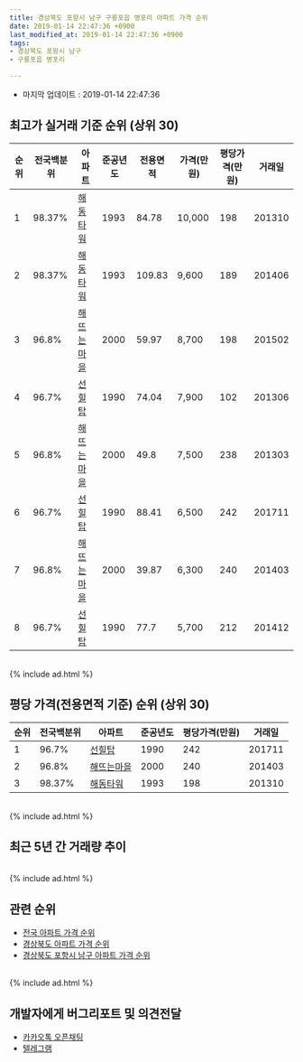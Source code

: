 ```yaml
---
title: 경상북도 포항시 남구 구룡포읍 병포리 아파트 가격 순위
date: 2019-01-14 22:47:36 +0900
last_modified_at: 2019-01-14 22:47:36 +0900
tags:
- 경상북도 포항시 남구
- 구룡포읍 병포리

---
```


* 마지막 업데이트 : 2019-01-14 22:47:36

## 최고가 실거래 기준 순위 (상위 30)


|순위|전국백분위|아파트|준공년도|전용면적|가격(만원)|평당가격(만원)|거래일|
|---|---|---|---|---|---|---|---|
|1|98.37%|[해동타워](https://search.naver.com/search.naver?query=%EA%B2%BD%EC%83%81%EB%B6%81%EB%8F%84+%ED%8F%AC%ED%95%AD%EC%8B%9C+%EB%82%A8%EA%B5%AC+%EA%B5%AC%EB%A3%A1%ED%8F%AC%EC%9D%8D+%EB%B3%91%ED%8F%AC%EB%A6%AC+%ED%95%B4%EB%8F%99%ED%83%80%EC%9B%8C)|1993|84.78|10,000|198|201310|
|2|98.37%|[해동타워](https://search.naver.com/search.naver?query=%EA%B2%BD%EC%83%81%EB%B6%81%EB%8F%84+%ED%8F%AC%ED%95%AD%EC%8B%9C+%EB%82%A8%EA%B5%AC+%EA%B5%AC%EB%A3%A1%ED%8F%AC%EC%9D%8D+%EB%B3%91%ED%8F%AC%EB%A6%AC+%ED%95%B4%EB%8F%99%ED%83%80%EC%9B%8C)|1993|109.83|9,600|189|201406|
|3|96.8%|[해뜨는마을](https://search.naver.com/search.naver?query=%EA%B2%BD%EC%83%81%EB%B6%81%EB%8F%84+%ED%8F%AC%ED%95%AD%EC%8B%9C+%EB%82%A8%EA%B5%AC+%EA%B5%AC%EB%A3%A1%ED%8F%AC%EC%9D%8D+%EB%B3%91%ED%8F%AC%EB%A6%AC+%ED%95%B4%EB%9C%A8%EB%8A%94%EB%A7%88%EC%9D%84)|2000|59.97|8,700|198|201502|
|4|96.7%|[선힐탑](https://search.naver.com/search.naver?query=%EA%B2%BD%EC%83%81%EB%B6%81%EB%8F%84+%ED%8F%AC%ED%95%AD%EC%8B%9C+%EB%82%A8%EA%B5%AC+%EA%B5%AC%EB%A3%A1%ED%8F%AC%EC%9D%8D+%EB%B3%91%ED%8F%AC%EB%A6%AC+%EC%84%A0%ED%9E%90%ED%83%91)|1990|74.04|7,900|102|201306|
|5|96.8%|[해뜨는마을](https://search.naver.com/search.naver?query=%EA%B2%BD%EC%83%81%EB%B6%81%EB%8F%84+%ED%8F%AC%ED%95%AD%EC%8B%9C+%EB%82%A8%EA%B5%AC+%EA%B5%AC%EB%A3%A1%ED%8F%AC%EC%9D%8D+%EB%B3%91%ED%8F%AC%EB%A6%AC+%ED%95%B4%EB%9C%A8%EB%8A%94%EB%A7%88%EC%9D%84)|2000|49.8|7,500|238|201303|
|6|96.7%|[선힐탑](https://search.naver.com/search.naver?query=%EA%B2%BD%EC%83%81%EB%B6%81%EB%8F%84+%ED%8F%AC%ED%95%AD%EC%8B%9C+%EB%82%A8%EA%B5%AC+%EA%B5%AC%EB%A3%A1%ED%8F%AC%EC%9D%8D+%EB%B3%91%ED%8F%AC%EB%A6%AC+%EC%84%A0%ED%9E%90%ED%83%91)|1990|88.41|6,500|242|201711|
|7|96.8%|[해뜨는마을](https://search.naver.com/search.naver?query=%EA%B2%BD%EC%83%81%EB%B6%81%EB%8F%84+%ED%8F%AC%ED%95%AD%EC%8B%9C+%EB%82%A8%EA%B5%AC+%EA%B5%AC%EB%A3%A1%ED%8F%AC%EC%9D%8D+%EB%B3%91%ED%8F%AC%EB%A6%AC+%ED%95%B4%EB%9C%A8%EB%8A%94%EB%A7%88%EC%9D%84)|2000|39.87|6,300|240|201403|
|8|96.7%|[선힐탑](https://search.naver.com/search.naver?query=%EA%B2%BD%EC%83%81%EB%B6%81%EB%8F%84+%ED%8F%AC%ED%95%AD%EC%8B%9C+%EB%82%A8%EA%B5%AC+%EA%B5%AC%EB%A3%A1%ED%8F%AC%EC%9D%8D+%EB%B3%91%ED%8F%AC%EB%A6%AC+%EC%84%A0%ED%9E%90%ED%83%91)|1990|77.7|5,700|212|201412|


<br>
{% include ad.html %}
<br>

## 평당 가격(전용면적 기준) 순위 (상위 30)


|순위|전국백분위|아파트|준공년도|평당가격(만원)|거래일|
|---|---|---|---|---|---|
|1|96.7%|[선힐탑](https://search.naver.com/search.naver?query=%EA%B2%BD%EC%83%81%EB%B6%81%EB%8F%84+%ED%8F%AC%ED%95%AD%EC%8B%9C+%EB%82%A8%EA%B5%AC+%EA%B5%AC%EB%A3%A1%ED%8F%AC%EC%9D%8D+%EB%B3%91%ED%8F%AC%EB%A6%AC+%EC%84%A0%ED%9E%90%ED%83%91)|1990|242|201711|
|2|96.8%|[해뜨는마을](https://search.naver.com/search.naver?query=%EA%B2%BD%EC%83%81%EB%B6%81%EB%8F%84+%ED%8F%AC%ED%95%AD%EC%8B%9C+%EB%82%A8%EA%B5%AC+%EA%B5%AC%EB%A3%A1%ED%8F%AC%EC%9D%8D+%EB%B3%91%ED%8F%AC%EB%A6%AC+%ED%95%B4%EB%9C%A8%EB%8A%94%EB%A7%88%EC%9D%84)|2000|240|201403|
|3|98.37%|[해동타워](https://search.naver.com/search.naver?query=%EA%B2%BD%EC%83%81%EB%B6%81%EB%8F%84+%ED%8F%AC%ED%95%AD%EC%8B%9C+%EB%82%A8%EA%B5%AC+%EA%B5%AC%EB%A3%A1%ED%8F%AC%EC%9D%8D+%EB%B3%91%ED%8F%AC%EB%A6%AC+%ED%95%B4%EB%8F%99%ED%83%80%EC%9B%8C)|1993|198|201310|


<br>
{% include ad.html %}
<br>

## 최근 5년 간 거래량 추이


<div style="width:100%;">
    <canvas id="deal_progress" height="250"></canvas>
</div>

<script>
new Chart(document.getElementById("deal_progress"), {
    type: 'line',
    data: {
        labels: ['201401','201402','201403','201404','201405','201406','201407','201408','201409','201410','201411','201412','201501','201502','201503','201504','201505','201506','201507','201508','201509','201510','201511','201512','201601','201602','201603','201604','201605','201606','201607','201608','201609','201610','201611','201612','201701','201702','201703','201704','201705','201706','201707','201708','201709','201710','201711','201712','201801','201802','201803','201804','201805','201806','201807','201808','201809','201810','201811','201812','201901'],
        datasets: [{
            label: '실거래 수',
            pointRadius: 1,
            data: [2, 1, 10, 3, 3, 3, 1, 2, 3, 4, 2, 4, 11, 7, 4, 11, 3, 7, 4, 4, 1, 2, 7, 1, 3, 1, 9, 2, 2, 1, 4, 7, 3, 6, 5, 4, 1, 6, 3, 3, 5, 3, 4, 7, 5, 2, 2, 3, 3, 2, 2, 2, 2, 2, 2, 2, 4, 0, 0, 1, 0],
            borderColor: "rgba(255, 201, 14, 1)",
            backgroundColor: "rgba(255, 201, 14, 0.5)",
            fill: true,
        }]
    },
    options: {
        responsive: true,
        title: {
            display: true,
            text: '5년간 거래량 추이'
        },
        tooltips: {
            mode: 'index',
            intersect: false,
        },
        hover: {
            mode: 'nearest',
            intersect: true
        },
        scales: {
            xAxes: [{
                display: true,
                scaleLabel: {
                    display: true,
                    labelString: '년/월'
                }
            }],
            yAxes: [{
                display: true,
                ticks: {
                    suggestedMin: 0,
                },
                scaleLabel: {
                    display: true,
                    labelString: '실거래 수'
                }
            }]
        }
    }
});

</script>


<br>
{% include ad.html %}
<br>

## 관련 순위

- [전국 아파트 가격 순위](https://inasie.github.io/apt-ranking/전국)
- [경상북도 아파트 가격 순위](https://inasie.github.io/apt-ranking/경상북도)
- [경상북도 포항시 남구 아파트 가격 순위](https://inasie.github.io/apt-ranking/경상북도-포항시-남구)


<br>
{% include ad.html %}
<br>

## 개발자에게 버그리포트 및 의견전달

- [카카오톡 오픈채팅](https://open.kakao.com/o/gLJUAP4)
- [텔레그램](https://t.me/inasie)

